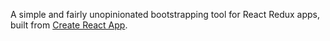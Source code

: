 A simple and fairly unopinionated bootstrapping tool for React Redux apps, built from [Create React App](https://github.com/facebookincubator/create-react-app).
